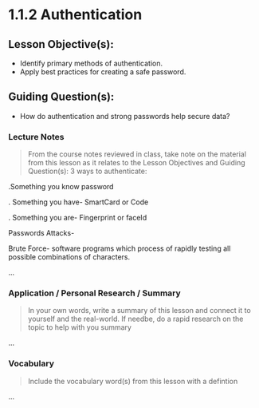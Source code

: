 # 1.1.2 Authentication

## Lesson Objective(s):
- Identify primary methods of authentication.
- Apply best practices for creating a safe password.

## Guiding Question(s):
- How do authentication and strong passwords help secure data?

### Lecture Notes
> From the course notes reviewed in class, take note on the material from this lesson as it relates to the Lesson Objectives and Guiding Question(s):
> 3 ways to authenticate:

.Something you know password

. Something you have- SmartCard or Code

. Something you are- Fingerprint or faceId

Passwords Attacks-

Brute Force- software programs which process of rapidly testing all possible combinations of characters.

...

### Application / Personal Research / Summary
> In your own words, write a summary of this lesson and connect it to yourself and the real-world. If needbe, do a rapid research on the topic to help with you summary

...

### Vocabulary
> Include the vocabulary word(s) from this lesson with a defintion

...
